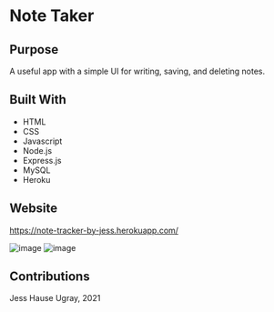 # Note Taker 

## Purpose

A useful app with a simple UI for writing, saving, and deleting notes.

## Built With
* HTML
* CSS
* Javascript
* Node.js
* Express.js
* MySQL
* Heroku

## Website

https://note-tracker-by-jess.herokuapp.com/

![image](https://user-images.githubusercontent.com/59127869/140653213-f664640f-e975-4c30-9d77-0e703f4ff1ae.png)
![image](https://user-images.githubusercontent.com/59127869/140653265-0366ee2c-acee-4665-afe8-be5df72c93b9.png)


## Contributions 

Jess Hause Ugray, 2021
